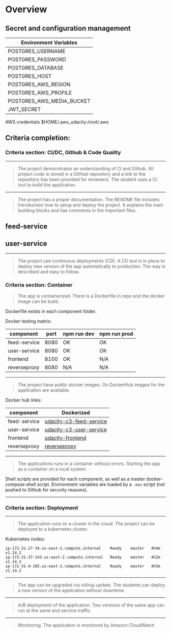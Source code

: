 # Overview


## Secret and configuration management

| Environment Variables     | 
|---------------------------|
| POSTGRES_USERNAME         |
| POSTGRES_PASSWORD         |
| POSTGRES_DATABASE         |
| POSTGRES_HOST             |
| POSTGRES_AWS_REGION       |
| POSTGRES_AWS_PROFILE      |
| POSTGRES_AWS_MEDIA_BUCKET |
| JWT_SECRET                |

AWS credentials
$HOME/.aws_udacity:/root/.aws

## Criteria completion: 

### Criteria section: CI/DC, Github & Code Quality

---

> The project demonstrates an understanding of CI and Github. All project code is stored in a GitHub repository and a link to the repository has been provided for reviewers. The student uses a CI tool to build the application.



---

>The project has a proper documentation. The README file includes introduction how to setup and deploy the project. It explains the main building blocks and has comments in the important files.



## feed-service

## user-service


---

> The project use continuous deployments (CD). A CD tool is in place to deploy new version of the app automatically to production. The way is described and easy to follow.


### Criteria section: Container

> The app is containerized. There is a Dockerfile in repo and the docker image can be build. 

Dockerfile exists in each component folder. 

Docker testing matrix: 

| component    | port | npm run dev | npm run prod |
|--------------|------|-------------|--------------|
| feed-service | 8080 | OK          | OK           |
| user-service | 8080 | OK          | OK           |
| frontend     | 8100 | OK          | N/A          |
| reverseproxy | 8080 | N/A         | N/A          |

---

> The project have public docker images. On DockerHub images for the application are available.


Docker hub links: 

| component    | Dockerized                                                                                                            |
|--------------|-----------------------------------------------------------------------------------------------------------------------|
| feed-service | [udacity-c3-feed-service](https://cloud.docker.com/u/plasmafrog/repository/docker/plasmafrog/udacity-c3-feed-service) |
| user-service | [udacity-c3-user-service](https://cloud.docker.com/u/plasmafrog/repository/docker/plasmafrog/dacity-c3-user-service)  |
| frontend     | [udacity-frontend](https://hub.docker.com/r/plasmafrog/udacity-frontend)                                              |
| reverseproxy | [reverseproxy](https://hub.docker.com/r/plasmafrog/reverseproxy)                                                      |

---

> The applications runs in a container without errors. Starting the app as a container on a local system. 

Shell scripts are provided for each component, as well as a master docker-compose shell script. Environment variables are loaded by a `.env` script (not pushed to Github for security reasons). 

---

### Criteria section: Deployment

---

> The application runs on a cluster in the cloud. The project can be deployed to a kubernetes cluster. 

Kubernetes nodes:
```
ip-172-31-27-34.us-east-2.compute.internal    Ready    master   4h4m   v1.14.2
ip-172-31-37-143.us-east-2.compute.internal   Ready    master   4h2m   v1.14.2
ip-172-31-4-105.us-east-2.compute.internal    Ready    master   4h5m   v1.14.2
```

---

> The app can be upgraded via rolling-update. The students can deploy a new version of the application without downtime. 

---

> A/B deployment of the application. Two versions of the 
same app can run at the same and service traffic. 

---

 > Monitoring. The application is monitored by Amazon CloudWatch